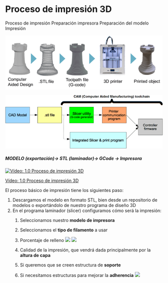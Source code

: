 # Proceso de impresión 3D

Proceso de impresión
Preparación impresora
Preparación del modelo
Impresión


![](./images/3D-printing-process-chain.png)

![](./images/20-best-3d-printing-software-tools-all-are-free.png)

##### MODELO (exportación)-> STL (laminador)-> GCode -> Impresora

[![Vídeo: 1.0 Proceso de impresión 3D](https://img.youtube.com/vi/qP4qwX_k7ag/0.jpg)](https://youtu.be/qP4qwX_k7ag)

[Vídeo: 1.0 Proceso de impresión 3D](https://youtu.be/qP4qwX_k7ag)

El proceso básico de impresión tiene los siguientes paso:

1. Descargamos el modelo en formato STL, bien desde un repositorio de modelos o exportándolo de nuestro programa de diseño 3D
1. En el programa laminador (slicer) configuramos cómo será la impresión:
    1. Seleccionamos nuestro **modelo de impresora**
    1. Seleccionamos el **tipo de filamento** a usar
    1. Porcentaje de relleno
    ![](https://encrypted-tbn0.gstatic.com/images?q=tbn%3AANd9GcTngPP-JBdgFZos4bwJiuMUzGPMnk91Hu-5TEujpquw30h6TNjA)
    ![](https://upload.wikimedia.org/wikipedia/commons/thumb/0/0f/Infill_density.jpg/220px-Infill_density.jpg)

    1. Calidad de la impresión, que vendrá dada principalmente por la **altura de capa**
    1. Si queremos que se creen estructura de **soporte**
    1. Si necesitamos estructuras para mejorar la **adherencia**
    ![](https://static.wixstatic.com/media/d5bf0f_5e9bd4d87bd04f32997ab4143e7bee63~mv2.png/v1/fill/w_593,h_404,al_c,q_80,usm_0.66_1.00_0.01/d5bf0f_5e9bd4d87bd04f32997ab4143e7bee63~mv2.webp)
    